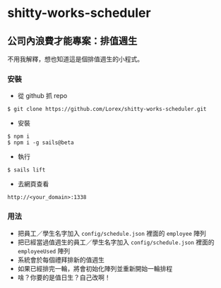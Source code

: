 # shitty-works-scheduler
## 公司內浪費才能專案：排值週生

不用我解釋，想也知道這是個排值週生的小程式。

### 安裝
+ 從 github 抓 repo
```
$ git clone https://github.com/Lorex/shitty-works-scheduler.git
```
+ 安裝
```
$ npm i
$ npm i -g sails@beta
```
+ 執行
```
$ sails lift
```
+ 去網頁查看
```
http://<your_domain>:1338
```


### 用法

+ 把員工／學生名字加入 `config/schedule.json` 裡面的 `employee` 陣列
+ 把已經當過值週生的員工／學生名字加入 `config/schedule.json` 裡面的 `employeeUsed` 陣列
+ 系統會於每個禮拜排新的值週生
+ 如果已經排完一輪，將會初始化陣列並重新開始一輪排程
+ 啥？你要的是值日生？自己改啊！
